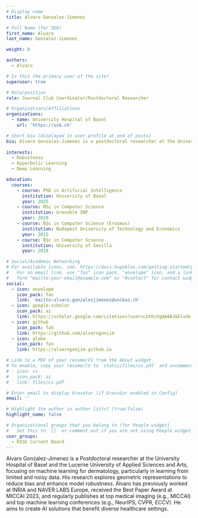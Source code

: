 ```yaml
---
# Display name
title: Alvaro Gonzalez-Jimenez

# Full Name (for SEO)
first_name: Alvaro
last_name: Gonzalez-Jimenez

weight: 8

authors:
  - Alvaro

# Is this the primary user of the site?
superuser: true

# Role/position
role: Journal Club Coordinator/Postdoctoral Researcher 

# Organizations/Affiliations
organizations:
  - name: University Hospital of Basel
    url: 'https://usb.ch'

# Short bio (displayed in user profile at end of posts)
bio: Alvaro Gonzalez-Jimenez is a postdoctoral researcher at the University Hospital of Basel, specializing in representation learning from noisy and limited data.
  
interests:
  - Robustness
  - Hyperbolic Learning
  - Deep Learning 

education:
  courses:
    - course: PhD in Artificial Intelligence
      institution: University of Basel 
      year: 2025
    - course: MSc in Computer Science
      institution: Grenoble INP 
      year: 2020
    - course: BSc in Computer Science (Erasmus)
      institution: Budapest University of Technology and Economics 
      year: 2015
    - course: BSc in Computer Science
      institution: University of Sevilla
      year: 2018

# Social/Academic Networking
# For available icons, see: https://docs.hugoblox.com/getting-started/page-builder/#icons
#   For an email link, use "fas" icon pack, "envelope" icon, and a link in the
#   form "mailto:your-email@example.com" or "#contact" for contact widget.
social:
  - icon: envelope
    icon_pack: fas
    link: 'mailto:alvaro.gonzalezjimenez@unibas.ch'
  - icon: google-scholar
    icon_pack: ai
    link: https://scholar.google.com/citations?user=LbtKzVgAAAAJ&hl=de
  - icon: github
    icon_pack: fab
    link: https://github.com/alvarogonjim
  - icon: globe 
    icon_pack: fas
    link: https://alvarogonjim.github.io

# Link to a PDF of your resume/CV from the About widget.
# To enable, copy your resume/CV to `static/files/cv.pdf` and uncomment the lines below.
# - icon: cv
#   icon_pack: ai
#   link: files/cv.pdf

# Enter email to display Gravatar (if Gravatar enabled in Config)
email: ''

# Highlight the author in author lists? (true/false)
highlight_name: false

# Organizational groups that you belong to (for People widget)
#   Set this to `[]` or comment out if you are not using People widget.
user_groups:
  - RISE Current Board
---
```


Alvaro Gonzalez-Jimenez is a Postdoctoral researcher at the University Hospital
of Basel and the Lucerne University of Applied Sciences and Arts, focusing on
machine learning for dermatology, particularly in learning from limited and
noisy data. His research explores geometric representations to reduce bias and
enhance model robustness. Alvaro has previously worked at INRIA and NAVER LABS
Europe, received the Best Paper Award at MICCAI 2023, and regularly publishes
at top medical imaging (e.g., MICCAI) and top machine learning conferences
(e.g., NeurIPS, CVPR, ECCV). He aims to create AI solutions that benefit
diverse healthcare settings.
